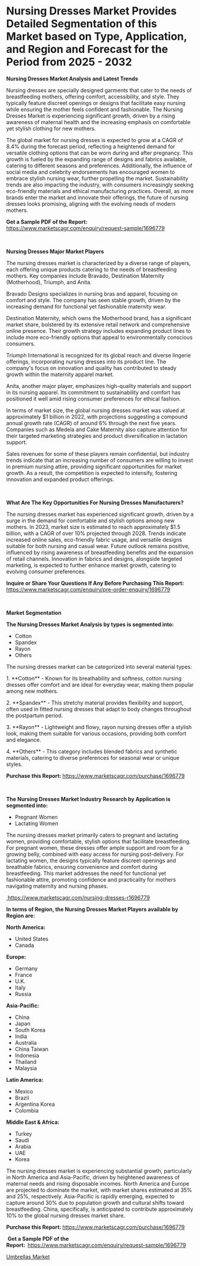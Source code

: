 <p><h1>Nursing Dresses Market Provides Detailed Segmentation of this Market based on Type, Application, and Region and Forecast for the Period from 2025 - 2032</h1></p><p><strong>Nursing Dresses Market Analysis and Latest Trends</strong></p>
<p><p>Nursing dresses are specially designed garments that cater to the needs of breastfeeding mothers, offering comfort, accessibility, and style. They typically feature discreet openings or designs that facilitate easy nursing while ensuring the mother feels confident and fashionable. The Nursing Dresses Market is experiencing significant growth, driven by a rising awareness of maternal health and the increasing emphasis on comfortable yet stylish clothing for new mothers. </p><p>The global market for nursing dresses is expected to grow at a CAGR of 8.4% during the forecast period, reflecting a heightened demand for versatile clothing options that can be worn during and after pregnancy. This growth is fueled by the expanding range of designs and fabrics available, catering to different seasons and preferences. Additionally, the influence of social media and celebrity endorsements has encouraged women to embrace stylish nursing wear, further propelling the market. Sustainability trends are also impacting the industry, with consumers increasingly seeking eco-friendly materials and ethical manufacturing practices. Overall, as more brands enter the market and innovate their offerings, the future of nursing dresses looks promising, aligning with the evolving needs of modern mothers.</p></p>
<p><strong>Get a Sample PDF of the Report:&nbsp;</strong> <a href="https://www.marketscagr.com/enquiry/request-sample/1696779?utm_campaign=2136&utm_medium=2&utm_source=Github&utm_content=ia&utm_term=04042025&utm_id=nursing-dresses">https://www.marketscagr.com/enquiry/request-sample/1696779</a></p>
<p>&nbsp;</p>
<p><strong>Nursing Dresses Major Market Players</strong></p>
<p><p>The nursing dresses market is characterized by a diverse range of players, each offering unique products catering to the needs of breastfeeding mothers. Key companies include Bravado, Destination Maternity (Motherhood), Triumph, and Anita. </p><p>Bravado Designs specializes in nursing bras and apparel, focusing on comfort and style. The company has seen stable growth, driven by the increasing demand for functional yet fashionable maternity wear. </p><p>Destination Maternity, which owns the Motherhood brand, has a significant market share, bolstered by its extensive retail network and comprehensive online presence. Their growth strategy includes expanding product lines to include more eco-friendly options that appeal to environmentally conscious consumers.</p><p>Triumph International is recognized for its global reach and diverse lingerie offerings, incorporating nursing dresses into its product line. The company's focus on innovation and quality has contributed to steady growth within the maternity apparel market.</p><p>Anita, another major player, emphasizes high-quality materials and support in its nursing apparel. Its commitment to sustainability and comfort has positioned it well amid rising consumer preferences for ethical fashion.</p><p>In terms of market size, the global nursing dresses market was valued at approximately $1 billion in 2022, with projections suggesting a compound annual growth rate (CAGR) of around 6% through the next five years. Companies such as Medela and Cake Maternity also capture attention for their targeted marketing strategies and product diversification in lactation support.</p><p>Sales revenues for some of these players remain confidential, but industry trends indicate that an increasing number of consumers are willing to invest in premium nursing attire, providing significant opportunities for market growth. As a result, the competition is expected to intensify, fostering innovation and expanded product offerings.</p></p>
<p>&nbsp;</p>
<p><strong>What Are The Key Opportunities For Nursing Dresses Manufacturers?</strong></p>
<p><p>The nursing dresses market has experienced significant growth, driven by a surge in the demand for comfortable and stylish options among new mothers. In 2023, market size is estimated to reach approximately $1.5 billion, with a CAGR of over 10% projected through 2028. Trends indicate increased online sales, eco-friendly fabric usage, and versatile designs suitable for both nursing and casual wear. Future outlook remains positive, influenced by rising awareness of breastfeeding benefits and the expansion of retail channels. Innovation in fabrics and designs, alongside targeted marketing, is expected to further enhance market growth, catering to evolving consumer preferences.</p></p>
<p><strong>Inquire or Share Your Questions If Any Before Purchasing This Report:</strong> <a href="https://www.marketscagr.com/enquiry/pre-order-enquiry/1696779?utm_campaign=2136&utm_medium=2&utm_source=Github&utm_content=ia&utm_term=04042025&utm_id=nursing-dresses">https://www.marketscagr.com/enquiry/pre-order-enquiry/1696779</a></p>
<p>&nbsp;</p>
<p><strong>Market Segmentation</strong></p>
<p><strong>The Nursing Dresses Market Analysis by types is segmented into:</strong></p>
<p><ul><li>Cotton</li><li>Spandex</li><li>Rayon</li><li>Others</li></ul></p>
<p><p>The nursing dresses market can be categorized into several material types: </p><p>1. **Cotton** - Known for its breathability and softness, cotton nursing dresses offer comfort and are ideal for everyday wear, making them popular among new mothers.</p><p>2. **Spandex** - This stretchy material provides flexibility and support, often used in fitted nursing dresses that adapt to body changes throughout the postpartum period.</p><p>3. **Rayon** - Lightweight and flowy, rayon nursing dresses offer a stylish look, making them suitable for various occasions, providing both comfort and elegance.</p><p>4. **Others** - This category includes blended fabrics and synthetic materials, catering to diverse preferences for seasonal wear or unique styles.</p></p>
<p><strong>Purchase this Report:&nbsp;</strong><a href="https://www.marketscagr.com/purchase/1696779?utm_campaign=2136&utm_medium=2&utm_source=Github&utm_content=ia&utm_term=04042025&utm_id=nursing-dresses">https://www.marketscagr.com/purchase/1696779</a></p>
<p>&nbsp;</p>
<p><strong>The Nursing Dresses Market Industry Research by Application is segmented into:</strong></p>
<p><ul><li>Pregnant Women</li><li>Lactating Women</li></ul></p>
<p><p>The nursing dresses market primarily caters to pregnant and lactating women, providing comfortable, stylish options that facilitate breastfeeding. For pregnant women, these dresses offer ample support and room for a growing belly, combined with easy access for nursing post-delivery. For lactating women, the designs typically feature discreet openings and breathable fabrics, ensuring convenience and comfort during breastfeeding. This market addresses the need for functional yet fashionable attire, promoting confidence and practicality for mothers navigating maternity and nursing phases.</p></p>
<p><a href="https://www.marketscagr.com/nursing-dresses-r1696779?utm_campaign=2136&utm_medium=2&utm_source=Github&utm_content=ia&utm_term=04042025&utm_id=nursing-dresses">&nbsp;https://www.marketscagr.com/nursing-dresses-r1696779</a></p>
<p><strong>In terms of Region, the Nursing Dresses Market Players available by Region are:</strong></p>
<p>
    <p> <strong> North America: </strong>
        <ul>
            <li>United States</li>
            <li>Canada</li>
        </ul>
        </p> 
    <p> <strong> Europe: </strong>
        <ul>
            <li>Germany</li>
            <li>France</li>
            <li>U.K.</li>
            <li>Italy</li>
            <li>Russia</li>
        </ul>
        </p> 
    <p> <strong> Asia-Pacific: </strong>
        <ul>
            <li>China</li>
            <li>Japan</li>
            <li>South Korea</li>
            <li>India</li>
            <li>Australia</li>
            <li>China Taiwan</li>
            <li>Indonesia</li>
            <li>Thailand</li>
            <li>Malaysia</li>
        </ul>
        </p> 
    <p> <strong> Latin America: </strong>
        <ul>
            <li>Mexico</li>
            <li>Brazil</li>
            <li>Argentina Korea</li>
            <li>Colombia</li>
        </ul>
        </p> 
    <p> <strong> Middle East & Africa: </strong>
        <ul>
            <li>Turkey</li>
            <li>Saudi</li>
            <li>Arabia</li>
            <li>UAE</li>
            <li>Korea</li>
        </ul>
    </p>
    </p>
<p><p>The nursing dresses market is experiencing substantial growth, particularly in North America and Asia-Pacific, driven by heightened awareness of maternal needs and rising disposable incomes. North America and Europe are projected to dominate the market, with market shares estimated at 35% and 25%, respectively. Asia-Pacific is rapidly emerging, expected to capture around 30% due to population growth and cultural shifts toward breastfeeding. China, specifically, is anticipated to contribute approximately 10% to the global nursing dresses market share.</p></p>
<p><strong>Purchase this Report: </strong><a href="https://www.marketscagr.com/purchase/1696779?utm_campaign=2136&utm_medium=2&utm_source=Github&utm_content=ia&utm_term=04042025&utm_id=nursing-dresses">https://www.marketscagr.com/purchase/1696779</a></p>
<p>&nbsp;<strong>Get a Sample PDF of the Report:&nbsp;&nbsp;</strong><a href="https://www.marketscagr.com/enquiry/request-sample/1696779?utm_campaign=2136&utm_medium=2&utm_source=Github&utm_content=ia&utm_term=04042025&utm_id=nursing-dresses">https://www.marketscagr.com/enquiry/request-sample/1696779</a></p>
<p><strong></strong></p>
<p><p><a href="https://github.com/tona7vba/Market-Research-Report-List-1/blob/main/umbrellas-market.md?utm_campaign=2136&utm_medium=2&utm_source=Github&utm_content=ia&utm_term=04042025&utm_id=nursing-dresses">Umbrellas Market</a></p></p>